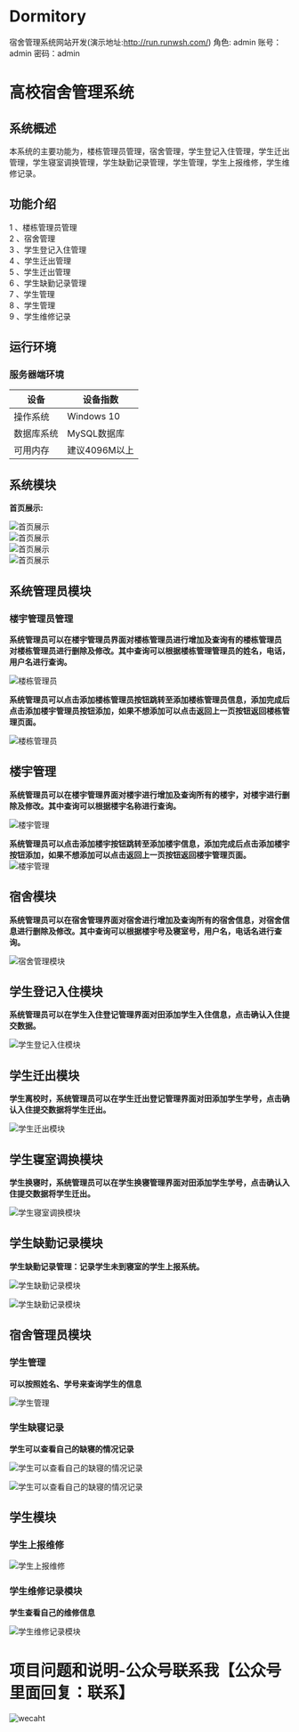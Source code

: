# Dormitory
宿舍管理系统网站开发(演示地址:http://run.runwsh.com/)
角色: admin
账号：admin
密码：admin

# 高校宿舍管理系统  

## 系统概述  

本系统的主要功能为，楼栋管理员管理，宿舍管理，学生登记入住管理，学生迁出管理，学生寝室调换管理，学生缺勤记录管理，学生管理，学生上报维修，学生维修记录。  

## 功能介绍  

1 、楼栋管理员管理  
2 、宿舍管理  
3 、学生登记入住管理  
4 、学生迁出管理  
5 、学生迁出管理  
6 、学生缺勤记录管理  
7 、学生管理  
8 、学生管理  
9 、学生维修记录  

## 运行环境  

### 服务器端环境  

设备  | 设备指数  
 ---- | -----
 操作系统  | Windows 10
 数据库系统  | MySQL数据库
 可用内存  | 建议4096M以上
 
## 系统模块  

**首页展示:**  

![首页展示](Img/Index.png)  
![首页展示](Img/index2.png)  
![首页展示](Img/Index3.png)  
![首页展示](Img/img.png)  

##  系统管理员模块  

### 楼宇管理员管理  

**系统管理员可以在楼宇管理员界面对楼栋管理员进行增加及查询有的楼栋管理员**  
**对楼栋管理员进行删除及修改。其中查询可以根据楼栋管理管理员的姓名，电话，用户名进行查询。**  

![楼栋管理员](Img/img_1.png)  

**系统管理员可以点击添加楼栋管理员按钮跳转至添加楼栋管理员信息，添加完成后点击添加楼宇管理员按钮添加，如果不想添加可以点击返回上一页按钮返回楼栋管理页面。**  

![楼栋管理员](Img/img_2.png)  

## 楼宇管理  

**系统管理员可以在楼宇管理界面对楼宇进行增加及查询所有的楼宇，对楼宇进行删除及修改。其中查询可以根据楼宇名称进行查询。** 

![楼宇管理](Img/img_3.png)  

**系统管理员可以点击添加楼宇按钮跳转至添加楼宇信息，添加完成后点击添加楼宇按钮添加，如果不想添加可以点击返回上一页按钮返回楼宇管理页面。**  
![楼宇管理](Img/img_4.png)  

## 宿舍模块  

**系统管理员可以在宿舍管理界面对宿舍进行增加及查询所有的宿舍信息，对宿舍信息进行删除及修改。其中查询可以根据楼宇号及寝室号，用户名，电话名进行查询。**  

![宿舍管理模块](Img/img_5.png)  

## 学生登记入住模块  

**系统管理员可以在学生入住登记管理界面对田添加学生入住信息，点击确认入住提交数据。**  

![学生登记入住模块](Img/img_6.png)  

## 学生迁出模块  

**学生离校时，系统管理员可以在学生迁出登记管理界面对田添加学生学号，点击确认入住提交数据将学生迁出。**  

![学生迁出模块](Img/img_7.png)  

## 学生寝室调换模块  

**学生换寝时，系统管理员可以在学生换寝管理界面对田添加学生学号，点击确认入住提交数据将学生迁出。**  

![学生寝室调换模块](Img/img_8.png) 

## 学生缺勤记录模块  

**学生缺勤记录管理：记录学生未到寝室的学生上报系统。**  

![学生缺勤记录模块](Img/img_9.png)  

![学生缺勤记录模块](Img/img_10.png)  

## 宿舍管理员模块  

### 学生管理  

**可以按照姓名、学号来查询学生的信息**  

![学生管理](Img/img_11.png)  

### 学生缺寝记录  

**学生可以查看自己的缺寝的情况记录**  

![学生可以查看自己的缺寝的情况记录](Img/img_12.png)  

![学生可以查看自己的缺寝的情况记录](Img/img_13.png)  

## 学生模块  

### 学生上报维修  

![学生上报维修](Img/img_14.png)  

### 学生维修记录模块  

**学生查看自己的维修信息**  

![学生维修记录模块](Img/img_15.png)  


# 项目问题和说明-公众号联系我【公众号里面回复：联系】
![wecaht](Img/img_16.png)
